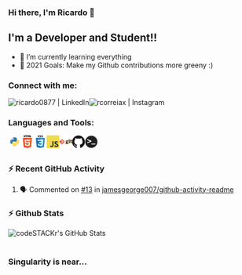 ### Hi there, I'm Ricardo 👋

## I'm a Developer and Student!!

- 🌱 I’m currently learning everything
- 🥅 2021 Goals: Make my Github contributions more greeny :)

### Connect with me:

[<img align="left" alt="ricardo0877 | LinkedIn" src="https://img.shields.io/badge/-LinkedIn-0077B5?style=for-the-badge&logo=LinkedIn&logoColor=white" />][linkedin]
[<img align="left" alt="rcorreiax | Instagram" src="https://img.shields.io/badge/Instagram%20-%23E4405F.svg?&style=for-the-badge&logo=Instagram&logoColor=white" />][instagram]

<br />

### Languages and Tools:

<img align="left" alt="Python" width="26px" src="https://raw.githubusercontent.com/github/explore/80688e429a7d4ef2fca1e82350fe8e3517d3494d/topics/python/python.png" />
<img align="left" alt="HTML5" width="26px" src="https://raw.githubusercontent.com/github/explore/80688e429a7d4ef2fca1e82350fe8e3517d3494d/topics/html/html.png" />
<img align="left" alt="CSS3" width="26px" src="https://raw.githubusercontent.com/github/explore/80688e429a7d4ef2fca1e82350fe8e3517d3494d/topics/css/css.png" />
<img align="left" alt="JavaScript" width="26px" src="https://raw.githubusercontent.com/github/explore/80688e429a7d4ef2fca1e82350fe8e3517d3494d/topics/javascript/javascript.png" />
<img align="left" alt="Git" width="26px" src="https://raw.githubusercontent.com/github/explore/80688e429a7d4ef2fca1e82350fe8e3517d3494d/topics/git/git.png" />
<img align="left" alt="GitHub" width="26px" src="https://raw.githubusercontent.com/github/explore/78df643247d429f6cc873026c0622819ad797942/topics/github/github.png" />
<img align="left" alt="Terminal" width="26px" src="https://raw.githubusercontent.com/github/explore/80688e429a7d4ef2fca1e82350fe8e3517d3494d/topics/terminal/terminal.png" />

<br />
<br />

### :zap: Recent GitHub Activity

<!--START_SECTION:activity-->
1. 🗣 Commented on [#13](https://github.com/jamesgeorge007/github-activity-readme/issues/13) in [jamesgeorge007/github-activity-readme](https://github.com/jamesgeorge007/github-activity-readme)
<!--END_SECTION:activity-->

### :zap: Github Stats
<img align="left" alt="codeSTACKr's GitHub Stats" src="https://github-readme-stats.codestackr.vercel.app/api?username=ricardo0877&show_icons=true&hide_border=true" />

<br>

[instagram]: https://instagram.com/rcorreiax
[linkedin]: https://www.linkedin.com/in/ricardo0877/

<br/>

### Singularity is near...
